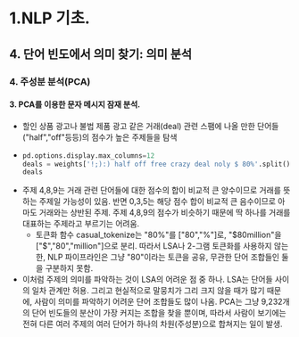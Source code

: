 # 1.NLP 기초.
## 4. 단어 빈도에서 의미 찾기: 의미 분석
### 4. 주성분 분석(PCA)
#### 3. PCA를 이용한 문자 메시지 잠재 분석.
- 할인 상품 광고나 불법 제품 광고 같은 거래(deal) 관련 스팸에 나올 만한 단어들("half","off"등등)의 점수가 높은 주제들을 탐색
- ```python
  pd.options.display.max_columns=12
  deals = weights['!;):) half off free crazy deal noly $ 80%'.split()].round(3)*100
  deals
  ```
- 주제 4,8,9는 거래 관련 단어들에 대한 점수의 합이 비교적 큰 양수이므로 거래를 뜻하는 주제일 가능성이 있음. 반면 0,3,5는 해당 점수 합이 비교적 큰 음수이므로 아마도 거래와는 상반된 주제. 주제 4,8,9의 점수가 비슷하기 때문에 딱 하나를 거래를 대표하는 주제라고 부르기는 어려움.
  - 토큰화 함수 casual_tokenize는 "80%"를 ["80","%"]로, 
"\$80million"을 ["$","80","million"]으로 분리. 따라서 LSA나 2-그램 토큰화를 사용하지 않는 한, NLP 파이프라인은 그냥 "80"이라는 토큰을 공유, 무관한 단어 조합들인 둘을 구분하지 못함.
- 이처럼 주제의 의미를 파악하는 것이 LSA의 어려운 점 중 하나. LSA는 단어들 사이의 일차 관계만 허용. 그리고 현실적으로 말뭉치가 그리 크지 않을 때가 많기 때문에, 사람이 의미를 파악하기 어려운 단어 조합들도 많이 나옴. PCA는 그냥 9,232개의 단어 빈도들의 분산이 가장 커지는 조합을 찾을 뿐이며, 따라서 사람이 보기에는 전혀 다른 여러 주제의 여러 단어가 하나의 차원(주성분)으로 합쳐지는 일이 발생.